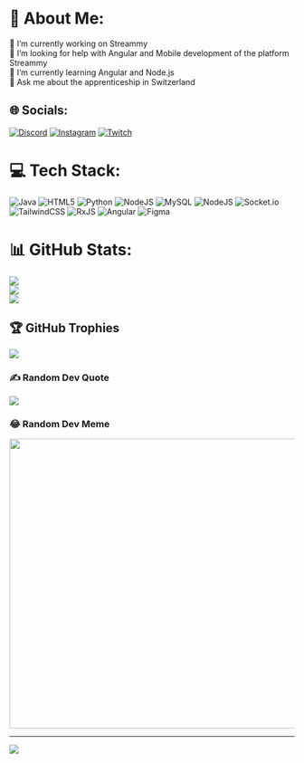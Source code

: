 # 💫 About Me:
🔭 I’m currently working on Streammy<br>🤝 I’m looking for help with Angular and Mobile development of the platform Streammy<br>🌱 I’m currently learning Angular and Node.js<br>💬 Ask me about the apprenticeship in Switzerland


## 🌐 Socials:
[![Discord](https://img.shields.io/badge/Discord-%237289DA.svg?logo=discord&logoColor=white)](https://discord.gg/https://discord.gg/r3Qaz49VsD) [![Instagram](https://img.shields.io/badge/Instagram-%23E4405F.svg?logo=Instagram&logoColor=white)](https://instagram.com/saphitv) [![Twitch](https://img.shields.io/badge/Twitch-%239146FF.svg?logo=Twitch&logoColor=white)](https://twitch.tv/saphitv) 

# 💻 Tech Stack:
![Java](https://img.shields.io/badge/java-%23ED8B00.svg?style=for-the-badge&logo=java&logoColor=white) ![HTML5](https://img.shields.io/badge/html5-%23E34F26.svg?style=for-the-badge&logo=html5&logoColor=white) ![Python](https://img.shields.io/badge/python-3670A0?style=for-the-badge&logo=python&logoColor=ffdd54) ![NodeJS](https://img.shields.io/badge/node.js-6DA55F?style=for-the-badge&logo=node.js&logoColor=white) ![MySQL](https://img.shields.io/badge/mysql-%2300f.svg?style=for-the-badge&logo=mysql&logoColor=white) ![NodeJS](https://img.shields.io/badge/node.js-6DA55F?style=for-the-badge&logo=node.js&logoColor=white) ![Socket.io](https://img.shields.io/badge/Socket.io-black?style=for-the-badge&logo=socket.io&badgeColor=010101) ![TailwindCSS](https://img.shields.io/badge/tailwindcss-%2338B2AC.svg?style=for-the-badge&logo=tailwind-css&logoColor=white) ![RxJS](https://img.shields.io/badge/rxjs-%23B7178C.svg?style=for-the-badge&logo=reactivex&logoColor=white) ![Angular](https://img.shields.io/badge/angular-%23DD0031.svg?style=for-the-badge&logo=angular&logoColor=white) 	![Figma](https://img.shields.io/badge/figma-%23F24E1E.svg?style=for-the-badge&logo=figma&logoColor=white)
# 📊 GitHub Stats:
![](https://github-readme-stats.vercel.app/api?username=saphi5433&theme=dark&hide_border=false&include_all_commits=false&count_private=true)<br/>
![](https://github-readme-streak-stats.herokuapp.com/?user=saphi5433&theme=dark&hide_border=false)<br/>
![](https://github-readme-stats.vercel.app/api/top-langs/?username=saphi5433&theme=dark&hide_border=false&include_all_commits=false&count_private=true&layout=compact)

## 🏆 GitHub Trophies
![](https://github-profile-trophy.vercel.app/?username=saphi5433&theme=radical&no-frame=false&no-bg=true&margin-w=4)

### ✍️ Random Dev Quote
![](https://quotes-github-readme.vercel.app/api?type=horizontal&theme=radical)

### 😂 Random Dev Meme
<img src="https://rm.up.railway.app/" width="512px"/>

---
[![](https://visitcount.itsvg.in/api?id=saphi5433&icon=0&color=0)](https://visitcount.itsvg.in)

<!-- Proudly created with GPRM ( https://gprm.itsvg.in ) -->
